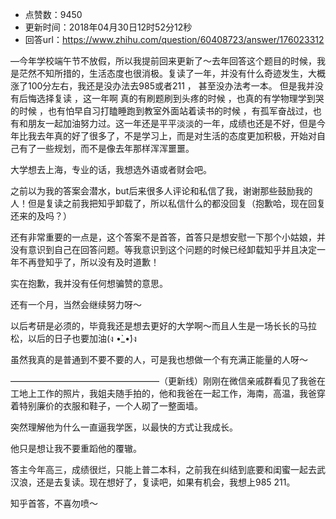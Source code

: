 - 点赞数：9450
- 更新时间：2018年04月30日12时52分12秒
- 回答url：https://www.zhihu.com/question/60408723/answer/176023312
<body>
 <p data-pid="1RsOB6bd">—今年学校端午节不放假，所以我提前回来更新了～去年回答这个题目的时候，我是茫然不知所措的，生活态度也很消极。复读了一年，并没有什么奇迹发生，大概涨了100分左右，我还是没办法去985或者211 ， 甚至没办法考一本。 但是我并没有后悔选择复读 ，这一年啊 真的有刷题刷到头疼的时候 ，也真的有学物理学到哭的时候 ，也有怕早自习打瞌睡跑到教室外面站着读书的时候 ，有孤军奋战过，也有和朋友一起加油努力过。这一年还是平平淡淡的一年，成绩也还是不好，但是今年比我去年真的好了很多了，不是学习上，而是对生活的态度更加积极，开始对自己有了一些规划，而不是像去年那样浑浑噩噩。</p>
 <p data-pid="q-cncBZe">大学想去上海，专业的话，我想选外语或者财会吧。</p>
 <p data-pid="qSohuLBi">之前以为我的答案会潜水，but后来很多人评论和私信了我，谢谢那些鼓励我的人！但是复读之前我把知乎卸载了，所以私信什么的都没回复（抱歉哈，现在回复还来的及吗？）</p>
 <p data-pid="_ua6GMlq">还有非常重要的一点是，这个答案不是首答，首答只是想安慰一下那个小姑娘，并没有意识到自己在回答问题。等我意识到这个问题的时候已经卸载知乎并且决定一年不再登知乎了，所以没有及时道歉！</p>
 <p data-pid="B6PmP8W1">实在抱歉，我并没有任何想骗赞的意思。</p>
 <p data-pid="WmVO1HF5">还有一个月，当然会继续努力呀～</p>
 <p data-pid="GNb_PCzD">以后考研是必须的，毕竟我还是想去更好的大学啊～而且人生是一场长长的马拉松，以后的日子也要加油(ง •̀_•́)ง</p>
 <p data-pid="cvMeMdRM">虽然我真的是普通到不要不要的人，可是我也想做一个有充满正能量的人呀～</p>
 <p data-pid="c_0mLAV_">—————————————————（更新线）刚刚在微信亲戚群看见了我爸在工地上工作的照片，我姐夫随手拍的，他和我爸在一起工作，海南，高温，我爸穿着特别廉价的衣服和鞋子，一个人砌了一整面墙。</p>
 <p data-pid="I98sMdGA">突然理解他为什么一直逼我学医，以最快的方式让我成长。</p>
 <p data-pid="5KBrI8l1">他只是想让我不要重蹈他的覆辙。</p>
 <p data-pid="JIW0g7gf">答主今年高三，成绩很烂，只能上普二本科，之前我在纠结到底要和闺蜜一起去武汉浪，还是去复读。现在想好了，复读吧，如果有机会，我想上985 211。</p>
 <p data-pid="OJibXZfc">知乎首答，不喜勿喷～</p>
</body>